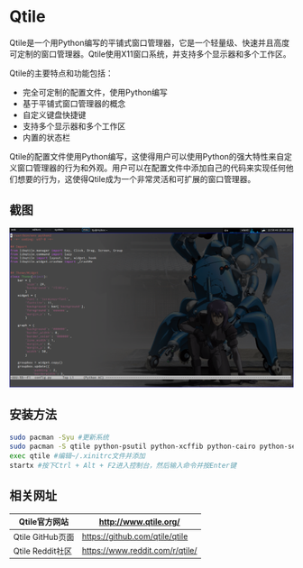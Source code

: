 # Qtile

Qtile是一个用Python编写的平铺式窗口管理器，它是一个轻量级、快速并且高度可定制的窗口管理器。Qtile使用X11窗口系统，并支持多个显示器和多个工作区。

Qtile的主要特点和功能包括：

- 完全可定制的配置文件，使用Python编写
- 基于平铺式窗口管理器的概念
- 自定义键盘快捷键
- 支持多个显示器和多个工作区
- 内置的状态栏

Qtile的配置文件使用Python编写，这使得用户可以使用Python的强大特性来自定义窗口管理器的行为和外观。用户可以在配置文件中添加自己的代码来实现任何他们想要的行为，这使得Qtile成为一个非常灵活和可扩展的窗口管理器。

## 截图

![img](../img/tjy-167979816891826.png)

## 安装方法

```bash
sudo pacman -Syu #更新系统
sudo pacman -S qtile python-psutil python-xcffib python-cairo python-setuptools python-xdg python-requests python-pygments #安装Qtile及其依赖项
exec qtile #编辑~/.xinitrc文件并添加
startx #按下Ctrl + Alt + F2进入控制台，然后输入命令并按Enter键
```



## 相关网址

| Qtile官方网站    | http://www.qtile.org/           |
| ---------------- | ------------------------------- |
| Qtile GitHub页面 | https://github.com/qtile/qtile  |
| Qtile Reddit社区 | https://www.reddit.com/r/qtile/ |

